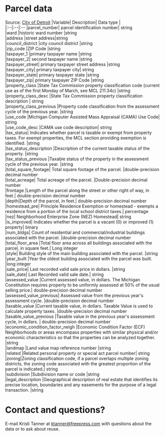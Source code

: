 # Parcel data
Source: [City of Detroit](https://data.detroitmi.gov/datasets/detroitmi::parcels-2/about#CityofDetroit) 
|Variable|	Description|	Data type	|		
|:--|:--|:--
|parcel_number|	parcel identification number|	string																																										
|ward	|historic ward number	|string																																										
|address	|street address|string																																										
|council_district	|city council district	|string																																										
|zip_code	|ZIP Code	|string																																										
|taxpayer_1	|primary taxpayer name	|string																																										
|taxpayer_2|	second taxpayer name	|string																																										
|taxpayer_street|	primary taxpayer street address	|string																																										
|taxpayer_city|	primary taxpayer city|	string																																										
|taxpayer_state|	primary taxpayer state	|string																																										
|taxpayer_zip|	primary taxpayer ZIP Code	|string																																										
|property_class	|State Tax Commission property classification code (current use as of the first Monday of March,  see MCL 211.34c)	|string																																										
|property_class_desc	|State Tax Commission property classification description |	string																																										
|property_class_previous	|Property code classification from the assessment cycle of the previous year.	|string																																										
|use_code	|Michigan Computer Assisted Mass Appraisal (CAMA) Use Code|	string																																										
|use_code_desc	|CAMA use code description|	string																																										
|tax_status|	Indicates whether parcel is taxable or exempt from property taxes. For exempt properties, the MCL section providing exemption is identified.	|string																																										
|tax_status_description	|Description of the current taxable status of the property.	|string																																										
|tax_status_previous	|Taxable status of the property in the assessment cycle of the previous year.	|string																																										
|total_square_footage|	Total square footage of the parcel.	|double-precision decimal number																																										
|total_acreage|	Total acreage of the parcel.	|Double-precision decimal number																																										
|frontage	|Length of the parcel along the street or other right of way, in feet.|	double-precision decimal number																																										
|depth|Depth of the parcel, in feet.|	double-precision decimal number																																										
|homestead_pre|	Principle Residence Exemption or homestead - exempts a residence from a portion of the local school district taxes.|	percentage																																										
|nez|	Neighborhood Enterprise Zone (NEZ) Homestead|	string																																										
|is_improved|	Indicates whether the parcel is a vacant (0) or improved (1) property|	binary																																										
|num_bldgs|	Count of residential and commercial/industrial buildings associated with the parcel.	|double-precision decimal number																																										
|total_floor_area	|Total floor area across all buildings associated with the parcel, in square feet.|	Long integer																																										
|style|	Building style of the main building associated with the parcel.	|string																																										
|year_built	|Year the oldest building associated with the parcel was built.	|long integer																																										
|sale_price|	Last recorded valid sale price in dollars.	|string																																										
|sale_date|	Last Recorded valid sale date.|	string																																										
|assessed_value	|Current assessed value, in dollars. The Michigan Constitution requires property to be uniformly assessed at 50% of the usual selling price.|	double-precision decimal number																																										
|assessed_value_previous|	Assessed value from the previous year's assessment cycle.	|double-precision decimal number																																										
|taxable_value	|Current taxable value, in dollars. Taxable Value is used to calculate property taxes.	|double-precision decimal number																																										
|taxable_value_previous	|Taxable value in the previous year's assessment cycle, in dollars. |	double-precision decimal number																																										
|economic_condition_factor_neigh	|Economic Condition Factor (ECF) Neighborhoods or areas encompass properties with similar physical and/or economic characteristics so that the properties can be analyzed together.	|string																																										
|landmap	|Land value map reference number	|string																																										
|related	|Related personal property or special act parcel number|	string																																										
|zoning|Zoning classification code, if a parcel overlaps multiple zoning districts, the zoning code associated with the greatest proportion of the parcel is indicated.|	string																																										
|subdivision	|Subdivision name or code	|string																																										
|legal_description	|Geographical description of real estate that identifies its precise location, boundaries and any easements for the purpose of a legal transaction.	|string																																										



# Contact and questions?
E-mail Kristi Tanner at ktanner@freepress.com with questions about the data or to ask about reuse. 
